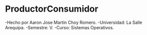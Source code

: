 # ProductorConsumidor

-Hecho por Aaron Jose Martin Choy Romero.
-Universidad: La Salle Arequipa.
-Semestre: V.
-Curso: Sistemas Operativos.
